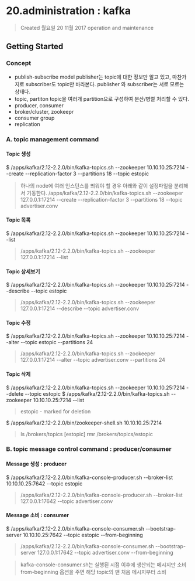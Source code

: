 # 20.administration : kafka

>Created 월요일 20 11월 2017
operation and maintenance

## Getting Started

### Concept

- publish-subscribe model
publisher는 topic에 대한 정보만 알고 있고, 마찬가지로 subscriber도 topic만 바라본다.
publisher 와 subscriber는 서로 모르는 상태다.
- topic, partiton
topic을 여러개 partition으로 구성하여 분산/병렬 처리할 수 있다.
- producer, consumer
- broker/cluster, zookeepr
- consumer group
- replication

### A. topic management command

#### Topic 생성
$ /apps/kafka/2.12-2.2.0/bin/kafka-topics.sh --zookeeper 10.10.10.25:7214 --create --replication-factor 3 --partitions 18 --topic estopic

>하나의 node에 여러 인스턴스를 띄워야 할 경우 아래와 같이 설정파일을 분리해서 기동한다.
>/apps/kafka/2.12-2.2.0/bin/kafka-topics.sh --zookeeper 127.0.0.1:17214 --create --replication-factor 3 --partitions 18 --topic advertiser.conv

#### Topic 목록
$ /apps/kafka/2.12-2.2.0/bin/kafka-topics.sh --zookeeper 10.10.10.25:7214 --list

>/apps/kafka/2.12-2.2.0/bin/kafka-topics.sh --zookeeper 127.0.0.1:17214 --list

#### Topic 상세보기
$ /apps/kafka/2.12-2.2.0/bin/kafka-topics.sh --zookeeper 10.10.10.25:7214 --describe --topic estopic

>/apps/kafka/2.12-2.2.0/bin/kafka-topics.sh --zookeeper 127.0.0.1:17214 --describe --topic advertiser.conv

#### Topic 수정
$ /apps/kafka/2.12-2.2.0/bin/kafka-topics.sh --zookeeper 10.10.10.25:7214 --alter --topic estopic --partitions 24

>/apps/kafka/2.12-2.2.0/bin/kafka-topics.sh --zookeeper 127.0.0.1:17214 --alter --topic advertiser.conv --partitions 24

#### Topic 삭제
$ /apps/kafka/2.12-2.2.0/bin/kafka-topics.sh --zookeeper 10.10.10.25:7214 --delete --topic estopic
$ /apps/kafka/2.12-2.2.0/bin/kafka-topics.sh --zookeeper 10.10.10.25:7214 --list
>estopic - marked for deletion

$ /apps/kafka/2.12-2.2.0/bin/zookeeper-shell.sh 10.10.10.25:7214
>ls /brokers/topics
[estopic]
rmr /brokers/topics/estopic

### B. topic message control command : producer/consumer

#### Message 생성 : producer

$ /apps/kafka/2.12-2.2.0/bin/kafka-console-producer.sh --broker-list 10.10.10.25:7642 --topic estopic

>/apps/kafka/2.12-2.2.0/bin/kafka-console-producer.sh --broker-list 127.0.0.1:17642 --topic advertiser.conv

#### Message 소비 : consumer

$ /apps/kafka/2.12-2.2.0/bin/kafka-console-consumer.sh --bootstrap-server 10.10.10.25:7642 --topic estopic --from-beginning

>/apps/kafka/2.12-2.2.0/bin/kafka-console-consumer.sh --bootstrap-server 127.0.0.1:17642 --topic advertiser.conv --from-beginning

>kafka-console-consumer.sh는 실행된 시점 이후에 생산되는 메시지만 소비
>from-beginning 옵션을 주면 해당 topic의 맨 처음 메시지부터 소비

  

